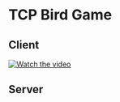 # TCP Bird Game

## Client

[![Watch the video](https://img.youtube.com/vi/APOPm01BVrk/hqdefault.jpg)](https://github.com/yuan-0816/TCP-bird-game/blob/main/materials/client.mp4)


## Server
